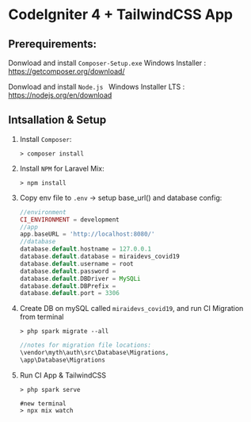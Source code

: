 # CodeIgniter 4 + TailwindCSS App

## Prerequirements:
Donwload and install `Composer-Setup.exe` Windows Installer :
https://getcomposer.org/download/

Donwload and install `Node.js ` Windows Installer LTS :
https://nodejs.org/en/download

## Intsallation & Setup

1. Install `Composer`:

    ```shell
    > composer install
    ```
1. Install `NPM` for Laravel Mix:

    ```shell
    > npm install
    ```
1. Copy env file to `.env` -> setup base_url() and database config:

    ```php
    //environment
    CI_ENVIRONMENT = development
    //app
    app.baseURL = 'http://localhost:8080/'
    //database
    database.default.hostname = 127.0.0.1
    database.default.database = miraidevs_covid19
    database.default.username = root
    database.default.password = 
    database.default.DBDriver = MySQLi
    database.default.DBPrefix =
    database.default.port = 3306
    ```
1. Create DB on mySQL called `miraidevs_covid19`, and run CI Migration from terminal

    ```shell
    > php spark migrate --all
    ```
    ```php
    //notes for migration file locations:
    \vendor\myth\auth\src\Database\Migrations,
    \app\Database\Migrations
    ```
1. Run CI App & TailwindCSS

    ```shell
    > php spark serve
    ```
    ```shell
    #new terminal
    > npx mix watch
    ```
   
